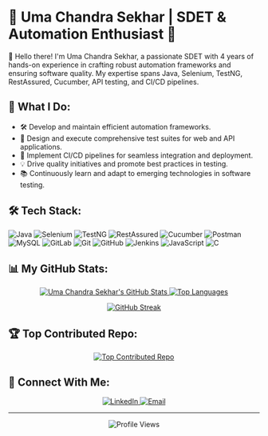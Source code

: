 # 🚀 Uma Chandra Sekhar | SDET & Automation Enthusiast 🚀

👋 Hello there! I'm Uma Chandra Sekhar, a passionate SDET with 4 years of hands-on experience in crafting robust automation frameworks and ensuring software quality. My expertise spans Java, Selenium, TestNG, RestAssured, Cucumber, API testing, and CI/CD pipelines.

## 💼 What I Do:

- 🛠️ Develop and maintain efficient automation frameworks.
- 🧪 Design and execute comprehensive test suites for web and API applications.
- 🔄 Implement CI/CD pipelines for seamless integration and deployment.
- 💡 Drive quality initiatives and promote best practices in testing.
- 📚 Continuously learn and adapt to emerging technologies in software testing.

## 🛠️ Tech Stack:

<p align="left">
  <img src="https://img.shields.io/badge/Java-ED8B00?style=for-the-badge&logo=openjdk&logoColor=white" alt="Java"/>
  <img src="https://img.shields.io/badge/Selenium-43B02A?style=for-the-badge&logo=selenium&logoColor=white" alt="Selenium"/>
  <img src="https://img.shields.io/badge/TestNG-E36159?style=for-the-badge&logo=testng&logoColor=white" alt="TestNG"/>
  <img src="https://img.shields.io/badge/RestAssured-00BCD4?style=for-the-badge&logo=restassured&logoColor=white" alt="RestAssured"/>
  <img src="https://img.shields.io/badge/Cucumber-4CBB17?style=for-the-badge&logo=cucumber&logoColor=white" alt="Cucumber"/>
  <img src="https://img.shields.io/badge/Postman-FF6C37?style=for-the-badge&logo=postman&logoColor=white" alt="Postman"/>
  <img src="https://img.shields.io/badge/MySQL-4479A1?style=for-the-badge&logo=mysql&logoColor=white" alt="MySQL"/>
  <img src="https://img.shields.io/badge/GitLab-181717?style=for-the-badge&logo=gitlab&logoColor=white" alt="GitLab"/>
  <img src="https://img.shields.io/badge/Git-F05033?style=for-the-badge&logo=git&logoColor=white" alt="Git"/>
  <img src="https://img.shields.io/badge/GitHub-121011?style=for-the-badge&logo=github&logoColor=white" alt="GitHub"/>
  <img src="https://img.shields.io/badge/Jenkins-2C5263?style=for-the-badge&logo=jenkins&logoColor=white" alt="Jenkins"/>
  <img src="https://img.shields.io/badge/JavaScript-F7DF1E?style=for-the-badge&logo=javascript&logoColor=black" alt="JavaScript"/>
  <img src="https://img.shields.io/badge/C-00599C?style=for-the-badge&logo=c&logoColor=white" alt="C"/>
</p>

## 📊 My GitHub Stats:

<p align="center">
  <a href="https://github.com/uma9sangada">
    <img src="https://github-readme-stats.vercel.app/api?username=uma9sangada&show_icons=true&theme=dracula" alt="Uma Chandra Sekhar's GitHub Stats" />
  </a>
  <a href="https://github.com/uma9sangada">
    <img src="https://github-readme-stats.vercel.app/api/top-langs/?username=uma9sangada&layout=compact&theme=dracula" alt="Top Languages" />
  </a>
</p>

<p align="center">
  <a href="https://git.io/streak-stats">
    <img src="https://github-readme-streak-stats.herokuapp.com/?user=uma9sangada&theme=dracula" alt="GitHub Streak" />
  </a>
</p>

## 🏆 Top Contributed Repo:

<p align="center">
  <a href="https://github.com/uma9sangada">
    <img src="https://github-contributor-stats.vercel.app/api?username=uma9sangada&limit=5&theme=dracula&combine_all_yearly_contributions=true" alt="Top Contributed Repo" />
  </a>
</p>

## 🔗 Connect With Me:

<p align="center">
  <a href="https://www.linkedin.com/in/in/umasangada" target="_blank">
    <img src="https://img.shields.io/badge/LinkedIn-%230077B5.svg?style=for-the-badge&logo=linkedin&logoColor=white" alt="LinkedIn"/>
  </a>
  <a href="mailto:uma.sangada@gmail.com" target="_blank">
    <img src="https://img.shields.io/badge/Email-D14836?style=for-the-badge&logo=gmail&logoColor=white" alt="Email"/>
  </a>
</p>

---

<p align="center">
  <img src="https://visitcount.itsvg.in/api?id=uma9sangada&icon=0&color=3" alt="Profile Views" />
</p>
